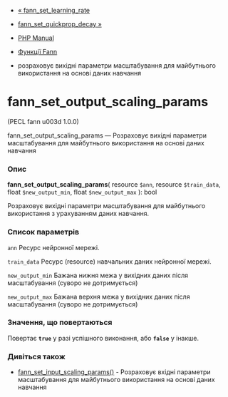 - [« fann_set_learning_rate](function.fann-set-learning-rate.md)
- [fann_set_quickprop_decay »](function.fann-set-quickprop-decay.md)

- [PHP Manual](index.md)
- [Функції Fann](ref.fann.md)
- розраховує вихідні параметри масштабування для майбутнього
використання на основі даних навчання

# fann_set_output_scaling_params

(PECL fann u003d 1.0.0)

fann_set_output_scaling_params — Розраховує вихідні параметри
масштабування для майбутнього використання на основі даних навчання

### Опис

**fann_set_output_scaling_params**(
resource `$ann`,
resource `$train_data`,
float `$new_output_min`,
float `$new_output_max`
): bool

Розраховує вихідні параметри масштабування для майбутнього
використання з урахуванням даних навчання.

### Список параметрів

`ann`
Ресурс нейронної мережі.

`train_data`
Ресурс (resource) навчальних даних нейронної мережі.

`new_output_min`
Бажана нижня межа у вихідних даних після масштабування (суворо
не дотримується)

`new_output_max`
Бажана верхня межа у вихідних даних після масштабування (суворо
не дотримується)

### Значення, що повертаються

Повертає **`true`** у разі успішного виконання, або **`false`** у
інакше.

### Дивіться також

- [fann_set_input_scaling_params()](function.fann-set-input-scaling-params.md) -
Розраховує вхідні параметри масштабування для майбутнього
використання на основі даних навчання

